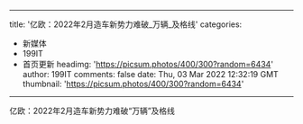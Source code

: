 
---
title: '亿欧：2022年2月造车新势力难破_万辆_及格线'
categories: 
 - 新媒体
 - 199IT
 - 首页更新
headimg: 'https://picsum.photos/400/300?random=6434'
author: 199IT
comments: false
date: Thu, 03 Mar 2022 12:32:19 GMT
thumbnail: 'https://picsum.photos/400/300?random=6434'
---

<div>   
亿欧：2022年2月造车新势力难破“万辆”及格线  
</div>
            